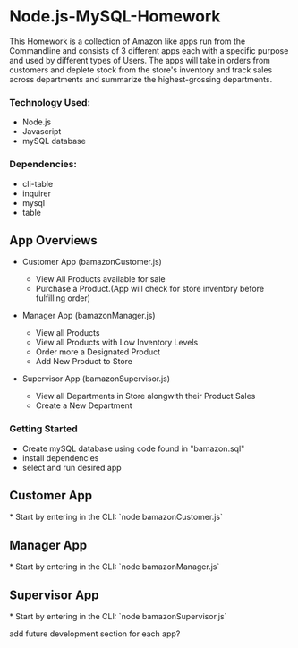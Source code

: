 # Node.js-MySQL-Homework

This Homework is a collection of Amazon like apps run from the Commandline and consists of 3 different apps each with a specific purpose and used by different types of Users. The apps will take in orders from customers and deplete stock from the store's inventory and track sales across departments and summarize the highest-grossing departments.

### Technology Used:
   * Node.js
   * Javascript
   * mySQL database

### Dependencies:
   * cli-table
   * inquirer
   * mysql
   * table

## App Overviews
   * Customer App (bamazonCustomer.js)
       - View All Products available for sale
       - Purchase a Product.(App will check for store inventory before fulfilling order)

   * Manager App (bamazonManager.js)
       - View all Products
       - View all Products with Low Inventory Levels
       - Order more a Designated Product
       - Add New Product to Store

   * Supervisor App (bamazonSupervisor.js)
       - View all Departments in Store alongwith their Product Sales
       - Create a New Department




### Getting Started
   * Create mySQL database using code found in "bamazon.sql"
   * install dependencies
   * select and run desired app




## Customer App
<gif of complete walkthrough>
   * Start by entering in the CLI: `node bamazonCustomer.js`



## Manager App
<gif of complete walkthrough>
   * Start by entering in the CLI: `node bamazonManager.js`



## Supervisor App
<gif of complete walkthrough>
   * Start by entering in the CLI: `node bamazonSupervisor.js`



add future development section for each app?